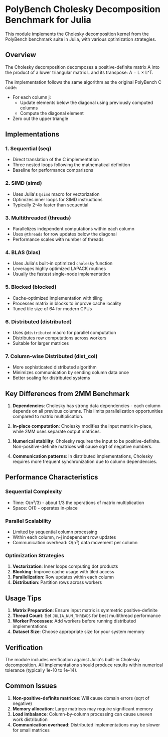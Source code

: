 # PolyBench Cholesky Decomposition Benchmark for Julia

This module implements the Cholesky decomposition kernel from the PolyBench benchmark suite in Julia, with various optimization strategies.

## Overview

The Cholesky decomposition decomposes a positive-definite matrix A into the product of a lower triangular matrix L and its transpose: A = L × L^T.

The implementation follows the same algorithm as the original PolyBench C code:
- For each column j:
  - Update elements below the diagonal using previously computed columns
  - Compute the diagonal element
- Zero out the upper triangle

## Implementations

### 1. **Sequential (seq)**
- Direct translation of the C implementation
- Three nested loops following the mathematical definition
- Baseline for performance comparisons

### 2. **SIMD (simd)**
- Uses Julia's `@simd` macro for vectorization
- Optimizes inner loops for SIMD instructions
- Typically 2-4x faster than sequential

### 3. **Multithreaded (threads)**
- Parallelizes independent computations within each column
- Uses `@threads` for row updates below the diagonal
- Performance scales with number of threads

### 4. **BLAS (blas)**
- Uses Julia's built-in optimized `cholesky` function
- Leverages highly optimized LAPACK routines
- Usually the fastest single-node implementation

### 5. **Blocked (blocked)**
- Cache-optimized implementation with tiling
- Processes matrix in blocks to improve cache locality
- Tuned tile size of 64 for modern CPUs

### 6. **Distributed (distributed)**
- Uses `@distributed` macro for parallel computation
- Distributes row computations across workers
- Suitable for larger matrices

### 7. **Column-wise Distributed (dist_col)**
- More sophisticated distributed algorithm
- Minimizes communication by sending column data once
- Better scaling for distributed systems

## Key Differences from 2MM Benchmark

1. **Dependencies**: Cholesky has strong data dependencies - each column depends on all previous columns. This limits parallelization opportunities compared to matrix multiplication.

2. **In-place computation**: Cholesky modifies the input matrix in-place, while 2MM uses separate output matrices.

3. **Numerical stability**: Cholesky requires the input to be positive-definite. Non-positive-definite matrices will cause sqrt of negative numbers.

4. **Communication patterns**: In distributed implementations, Cholesky requires more frequent synchronization due to column dependencies.

## Performance Characteristics

### Sequential Complexity
- Time: O(n³/3) - about 1/3 the operations of matrix multiplication
- Space: O(1) - operates in-place

### Parallel Scalability
- Limited by sequential column processing
- Within each column, n-j independent row updates
- Communication overhead: O(n²) data movement per column

### Optimization Strategies
1. **Vectorization**: Inner loops computing dot products
2. **Blocking**: Improve cache usage with tiled access
3. **Parallelization**: Row updates within each column
4. **Distribution**: Partition rows across workers

## Usage Tips

1. **Matrix Preparation**: Ensure input matrix is symmetric positive-definite
2. **Thread Count**: Set `JULIA_NUM_THREADS` for best multithread performance
3. **Worker Processes**: Add workers before running distributed implementations
4. **Dataset Size**: Choose appropriate size for your system memory

## Verification

The module includes verification against Julia's built-in Cholesky decomposition. All implementations should produce results within numerical tolerance (typically 1e-10 to 1e-14).

## Common Issues

1. **Non-positive-definite matrices**: Will cause domain errors (sqrt of negative)
2. **Memory allocation**: Large matrices may require significant memory
3. **Load imbalance**: Column-by-column processing can cause uneven work distribution
4. **Communication overhead**: Distributed implementations may be slower for small matrices